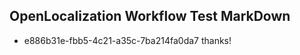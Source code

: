 ## OpenLocalization Workflow Test MarkDown
* e886b31e-fbb5-4c21-a35c-7ba214fa0da7 thanks!

<!--HONumber=Jul16_HO3-->


